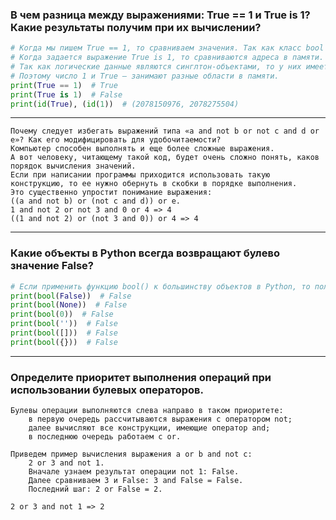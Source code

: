 ### В чем разница между выражениями: True == 1 и True is 1? Какие результаты получим при их вычислении?
```python
# Когда мы пишем True == 1, то сравниваем значения. Так как класс bool является подклассом целых чисел, то True в данном случае будет той же самой единицей.
# Когда задается выражение True is 1, то сравниваются адреса в памяти. 
# Так как логические данные являются синглтон-объектами, то у них имеется собственный адрес в памяти, который не меняется по ходу работы скрипта. 
# Поэтому число 1 и True – занимают разные области в памяти.
print(True == 1)  # True 
print(True is 1)  # False 
print(id(True), (id(1))  # (2078150976, 2078275504)
```
___

    Почему следует избегать выражений типа «a and not b or not c and d or e»? Как его модифицировать для удобочитаемости?
    Компьютер способен выполнять и еще более сложные выражения. 
    А вот человеку, читающему такой код, будет очень сложно понять, каков порядок вычисления значений.
    Если при написании программы приходится использовать такую конструкцию, то ее нужно обернуть в скобки в порядке выполнения. 
    Это существенно упростит понимание выражения:
    ((a and not b) or (not c and d)) or e.
    1 and not 2 or not 3 and 0 or 4 => 4
    ((1 and not 2) or (not 3 and 0)) or 4 => 4
___

### Какие объекты в Python всегда возвращают булево значение False?
```python
# Если применить функцию bool() к большинству объектов в Python, то получим True. Все возможные исключения представлены ниже:
print(bool(False))  # False
print(bool(None))  # False
print(bool(0))  # False
print(bool(''))  # False
print(bool([]))  # False
print(bool({}))  # False
```
___

### Определите приоритет выполнения операций при использовании булевых операторов.
    Булевы операции выполняются слева направо в таком приоритете:
        в первую очередь рассчитываются выражения с оператором not;
        далее вычисляют все конструкции, имеющие оператор and;
        в последнюю очередь работаем с or.

    Приведем пример вычисления выражения a or b and not c:
        2 or 3 and not 1.
        Вначале узнаем результат операции not 1: False.
        Далее сравниваем 3 и False: 3 and False = False.
        Последний шаг: 2 or False = 2.

    2 or 3 and not 1 => 2
